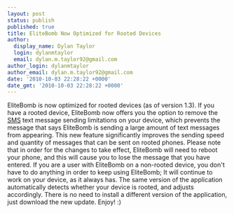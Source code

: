 ```yaml
---
layout: post
status: publish
published: true
title: EliteBomb Now Optimized for Rooted Devices
author:
  display_name: Dylan Taylor
  login: dylanmtaylor
  email: dylan.m.taylor92@gmail.com
author_login: dylanmtaylor
author_email: dylan.m.taylor92@gmail.com
date: '2010-10-03 22:28:22 +0000'
date_gmt: '2010-10-03 22:28:22 +0000'
---
```

<p>EliteBomb is now optimized for rooted devices (as of version 1.3). If you have a rooted device, EliteBomb now offers you the option to remove the <a class="zem_slink" title="SMS" rel="wikipedia" href="http://en.wikipedia.org/wiki/SMS">SMS</a> text message sending limitations on your device, which prevents the message that says EliteBomb is sending a large amount of text messages from appearing. This new feature significantly improves the sending speed and quantity of messages that can be sent on rooted phones. Please note that in order for the changes to take effect, EliteBomb will need to reboot your phone, and this will cause you to lose the message that you have entered. If you are a user with EliteBomb on a non-rooted device, you don't have to do anything in order to keep using EliteBomb; It will continue to work on your device, as it always has. The same version of the application automatically detects whether your device is rooted, and adjusts accordingly. There is no need to install a different version of the application, just download the new update. Enjoy! :)</p>
